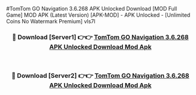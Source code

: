 #TomTom GO Navigation 3.6.268 APK Unlocked Download [MOD Full Game] MOD APK (Latest Version) [APK-MOD] - APK Unlocked - [Unlimited Coins No Watermark Premium] vls7l



<div align="center">

<h3>🔴 Download [Server1] 👉👉 <a href="https://momento.my/?title=TomTom_GO_Navigation_3.6.268_APK_Unlocked_Download">TomTom GO Navigation 3.6.268 APK Unlocked Download Mod Apk</a></h3><br>

<h3>🔴 Download [Server2] 👉👉 <a href="https://momento.my/?title=TomTom_GO_Navigation_3.6.268_APK_Unlocked_Download">TomTom GO Navigation 3.6.268 APK Unlocked Download Mod Apk</a></h3>
</div>
